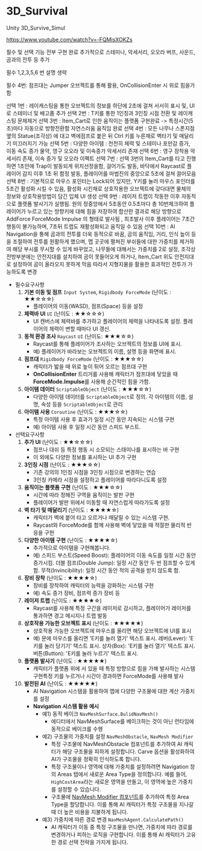 # 3D_Survival
Unity 3D_Survive_Simul


https://www.youtube.com/watch?v=-FQMisXOKZs

필수 및 선택 기능 전부 구현 완료
추가적으로 스테미나, 악세서리, 오오라 버프, 사운드, 곰과의 전투 등 추가

필수 1,2,3,5,6 번 설명 생략

필수 4번: 점프대는 Jumper 오브젝트를 통해 활용, OnCollisionEnter 시 위로 힘을가함

선택 1번 : 레이캐스팅을 통한 오브젝트의 정보를 하단에 2초에 걸쳐 서서히 표시 및, UI로 스테미너 및 배고픔 추가
선택 2번 : T키를 통한 1인칭과 3인칭 시점 전환 및 레이캐스팅 문제제거
선택 3번 : Item_Cart로 인한 움직이는 플랫폼 구현완료 -> 특정시간(5초)마다 자동으로 방향전환함 자연스러움 움직임 완료
선택 4번 : 모든 나무나 스폰지점옆의 Statue(조각상) 에 대고 벽에점프로 붙은 뒤 Ctrl 키를 누른채로 벽타기 및 매달리기 미끄러지기 가능
선택 5번 : 다양한 아이템 : 천천히 체력 및 스테미나 포만감 증가, 이동 속도 증가 물약, 영구 오오라 및 이속증가 악세서리 존재
선택 6번 : 영구 장착용 악세서리 존재, 이속 증가 및 오오라 이펙트
선택 7번 : 선택 3번의 Item_Cart를 타고 진행하면 1초안에 Trap이 발동되게 위치선정을함, 걸어가도 발동, 바닥에서 Raycast로 플레이어 감지 이후 1초 뒤 함정 발동, 플레이어를 마법진의 중앙으로 5초에 걸쳐 끌어모음
선택 8번 : 기본적으로 마우스 포인터는 Lock되어 있지만, Y키를 눌러 마우스 포인터를 5초간 활성화 시킬 수 있음, 활성화 시킨채로 상호작용한 오브젝트에 갖다대면 물체의 정보와 상호작용방법이 담긴 입체 UI 생성
선택 9번 : 레이저 트랩이 작동한 이후 자동적으로 플랫폼 발사기가 실행됨. 원의 정중앙에서 5초동안 0.5초마다 총 10번체크하여 플레이어가 누르고 있는 방향키에 대해 힘을 저장하여 합산한 결과로 해당 방향으로 AddForce ForceMode Impulse 의 형태로 발사됨 , 최초발사 이후 플레이어는 7초간 행동이 불가능하며, 7초뒤 트랩도 재활성화되고 움직일 수 있음
선택 10번 : AI Navigation을 통해 곰과의 전투를 더욱 동적으로 바꿈, 곰의 움직임, 거리, 인식 높이 등을 조절하여 전투를 원활하게 했으며, 맵 곳곳에 펼쳐진 부쉬들에 대한 가중치를 제거하여 해당 부시를 무시할 수 있게 바꾸었고, 나무들에 대해서는 가중치를 2로 설정, 조각상 전방부분에는 안전지대를 설치하여 곰이 못들어오게 하거나, Item_Cart 위도 안전지대로 설정하여 곰이 올라오지 못하게 막음 따라서 지형지물을 활용한
효과적인 전투가 가능하도록 변경


- 필수요구사항
    1. **기본 이동 및 점프** `Input System`, `Rigidbody ForceMode` (난이도 : ★★☆☆☆)
        - 플레이어의 이동(WASD), 점프(Space) 등을 설정
    2. **체력바 UI** `UI` (난이도 : ★★☆☆☆)
        - UI 캔버스에 체력바를 추가하고 플레이어의 체력을 나타내도록 설정. 플레이어의 체력이 변할 때마다 UI 갱신.
    3. **동적 환경 조사** `Raycast` `UI` (난이도: ★★★☆☆)
        - Raycast를 통해 플레이어가 조사하는 오브젝트의 정보를 UI에 표시.
        - 예) 플레이어가 바라보는 오브젝트의 이름, 설명 등을 화면에 표시.
    4. **점프대** `Rigidbody ForceMode` (난이도 : ★★★☆☆)
        - 캐릭터가 밟을 때 위로 높이 튀어 오르는 점프대 구현
        - **OnCollisionEnter** 트리거를 사용해 캐릭터가 점프대에 닿았을 때 **ForceMode.Impulse**를 사용해 순간적인 힘을 가함.
    5. **아이템 데이터** `ScriptableObject` (난이도 : ★★★☆☆)
        - 다양한 아이템 데이터를 `ScriptableObject`로 정의. 각 아이템의 이름, 설명, 속성 등을 `ScriptableObject`로 관리
    6. **아이템 사용** `Coroutine` (난이도 : ★★★☆☆)
        - 특정 아이템 사용 후 효과가 일정 시간 동안 지속되는 시스템 구현
        - 예) 아이템 사용 후 일정 시간 동안 스피드 부스트.
- 선택요구사항
    1. **추가 UI** (난이도 : ★★☆☆☆)
        - 점프나 대쉬 등 특정 행동 시 소모되는 스태미나를 표시하는 바 구현
        - 이 외에도 다양한 정보를 표시하는 UI 추가 구현
    2. **3인칭 시점** (난이도 : ★★★☆☆)
        - 기존 강의의 1인칭 시점을 3인칭 시점으로 변경하는 연습
        - 3인칭 카메라 시점을 설정하고 플레이어를 따라다니도록 설정
    3. **움직이는 플랫폼 구현** (난이도 : ★★★☆☆)
        - 시간에 따라 정해진 구역을 움직이는 발판 구현
        - 플레이어가 발판 위에서 이동할 때 자연스럽게 따라가도록 설정
    4. **벽 타기 및 매달리기** (난이도 : ★★★★☆)
        - 캐릭터가 벽에 붙어 타고 오르거나 매달릴 수 있는 시스템 구현.
        - Raycast와 ForceMode를 함께 사용해 벽에 닿았을 때 적절한 물리적 반응을 구현
    5. **다양한 아이템 구현** (난이도 : ★★★★☆)
        - 추가적으로 아이템을 구현해봅니다.
        - 예) 스피드 부스트(Speed Boost): 플레이어의 이동 속도를 일정 시간 동안 증가시킴.
        더블 점프(Double Jump): 일정 시간 동안 두 번 점프할 수 있게 함.
        무적(Invincibility): 일정 시간 동안 적의 공격을 받지 않도록 함.
    6. **장비 장착** (난이도 : ★★★★☆)
        - 장비를 장착하여 캐릭터의 능력을 강화하는 시스템 구현
        - 예) 속도 증가 장비, 점프력 증가 장비 등
    7. **레이저 트랩** (난이도 : ★★★★☆)
        - Raycast를 사용해 특정 구간을 레이저로 감시하고, 플레이어가 레이저를 통과하면 경고 메시지나 트랩 발동
    8. **상호작용 가능한 오브젝트 표시** (난이도 : ★★★★★)
        - 상호작용 가능한 오브젝트에 마우스를 올리면 해당 오브젝트에 UI를 표시
        - 예) 문에 마우스를 올리면 'E키를 눌러 열기' 텍스트 표시.
        레버(Lever): 'E키를 눌러 당기기' 텍스트 표시.
        상자(Box): 'E키를 눌러 열기' 텍스트 표시.
        버튼(Button): 'E키를 눌러 누르기' 텍스트 표시.
    9. **플랫폼 발사기** (난이도 : ★★★★★)
        - 캐릭터가 플랫폼 위에 서 있을 때 특정 방향으로 힘을 가해 발사하는 시스템 구현특정 키를 누르거나 시간이 경과하면 ForceMode를 사용해 발사
    10. **발전된 AI** (난이도 : ★★★★★)
        - AI Navigation 시스템을 활용하여 맵에 다양한 구조물에 대한 계산 가중치를 설정
        - **Navigation 시스템 활용 예시**
            - 예1) 동적 베이크 `NavMeshSurface.BulidNavMesh()`
                - 에디터에서 NavMeshSurface를 베이크하는 것이 아닌 런타임에 동적으로 베이크를 수행
            - 예2) 구조물의 가중치를 설정 `NavMeshObstacle`, `NavMesh Modifier`
                - 특정 구조물에 NavMeshObstacle 컴포넌트를 추가하여 AI 캐릭터가 해당 구조물을 피하게 설정합니다. Carve 옵션을 활성화하여 AI가 구조물을 정확히 인식하도록 합니다.
                - 특정 구조물이나 영역에 대해 가중치를 설정하려면 Navigation 창의 Areas 탭에서 새로운 Area Type을 정의합니다.
                예를 들어, `HighCostArea`라는 새로운 영역을 만들고, 이 영역에 높은 가중치를 설정할 수 있습니다.
                - 구조물에 [NavMesh Modifier 컴포넌트](https://docs.unity3d.com/kr/2020.3/Manual/class-NavMeshModifier.html)를 추가하여 특정 Area Type을 할당합니다. 이를 통해 AI 캐릭터가 특정 구조물을 지나갈 때 더 높은 비용을 지불하게 됩니다.
            - 예3) 가중치에 따른 경로 변경 `NavMeshAgent.CalculatePath()`
                - AI 캐릭터가 이동 중 특정 구조물을 만나면, 가중치에 따라 경로를 변경하거나 피하는 로직을 구현합니다. 이를 통해 AI 캐릭터가 고유한 경로 선택 전략을 가지게 됩니다.

